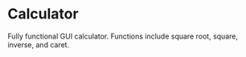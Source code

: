 # Calculator
Fully functional GUI calculator.  Functions include square root, square, inverse, and caret.
